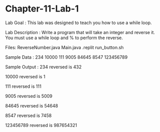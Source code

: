 # Chapter-11-Lab-1
Lab Goal :   This lab was designed to teach you how to use a while loop.  

Lab Description :   Write a program that will take an integer and reverse it.  You must use a while loop and % to perform the reverse.

Files:  ReverseNumber.java
        Main.java
        .replit
        run_button.sh
        
Sample Data :
234
10000
111
9005
84645
8547
123456789



Sample Output : 
234 reversed is 432

10000 reversed is 1

111 reversed is 111

9005 reversed is 5009

84645 reversed is 54648

8547 reversed is 7458

123456789 reversed is 987654321

